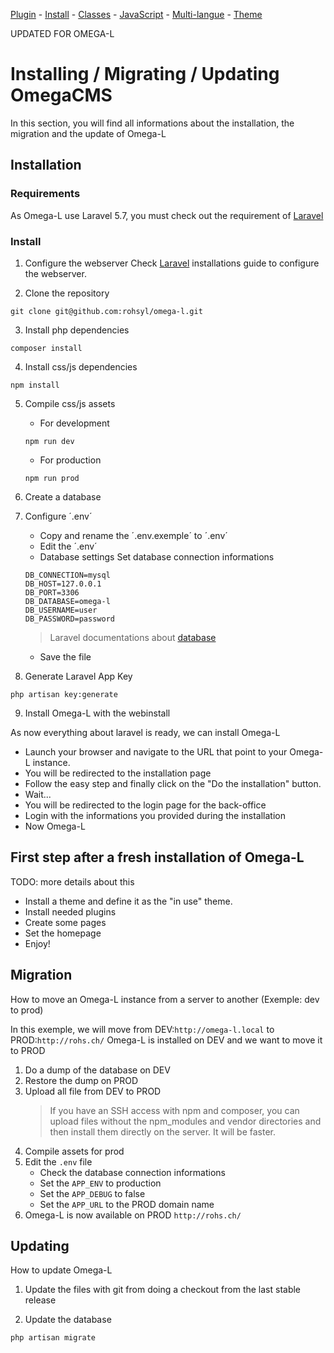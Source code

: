 [Plugin](./plugin.md) -
[Install](./install.md) - 
[Classes](./classes.md) - 
[JavaScript](./js.md) - 
[Multi-langue](./mlang.md) - 
[Theme](./theme.md)

UPDATED FOR OMEGA-L

# Installing / Migrating / Updating OmegaCMS

In this section, you will find all informations about the installation, the migration and the update of Omega-L

## Installation
### Requirements

As Omega-L use Laravel 5.7, you must check out the requirement of [Laravel](https://laravel.com/docs/5.7/installation)

### Install
1. Configure the webserver
Check [Laravel](https://laravel.com/docs/5.7/installation) installations guide to configure the webserver.

2. Clone the repository
```
git clone git@github.com:rohsyl/omega-l.git
```

3. Install php dependencies
```
composer install
```

4. Install css/js dependencies
```
npm install
```

5. Compile css/js assets
	- For development
	```
	npm run dev
	```
	- For production
	```
	npm run prod
	```

6. Create a database

7. Configure ´.env´
	- Copy and rename the ´.env.exemple´ to ´.env´
	- Edit the ´.env´
	- Database settings
	Set database connection informations
	```
	DB_CONNECTION=mysql
	DB_HOST=127.0.0.1
	DB_PORT=3306
	DB_DATABASE=omega-l
	DB_USERNAME=user
	DB_PASSWORD=password
	```
	> Laravel documentations about [database](https://laravel.com/docs/5.7/database)
	- Save the file

8. Generate Laravel App Key
```
php artisan key:generate
```

9. Install Omega-L with the webinstall

As now everything about laravel is ready, we can install Omega-L

- Launch your browser and navigate to the URL that point to your Omega-L instance.
- You will be redirected to the installation page
- Follow the easy step and finally click on the "Do the installation" button.
- Wait...
- You will be redirected to the login page for the back-office
- Login with the informations you provided during the installation
- Now Omega-L


## First step after a fresh installation of Omega-L

TODO: more details about this

- Install a theme and define it as the "in use" theme.
- Install needed plugins
- Create some pages
- Set the homepage
- Enjoy!



## Migration

How to move an Omega-L instance from a server to another (Exemple: dev to prod)

In this exemple, we will move from DEV:`http://omega-l.local` to PROD:`http://rohs.ch/`
Omega-L is installed on DEV and we want to move it to PROD

1. Do a dump of the database on DEV
2. Restore the dump on PROD
3. Upload all file from DEV to PROD
	> If you have an SSH access with npm and composer, you can upload files without the npm_modules and vendor directories and then install them directly on the server. It will be faster.
4. Compile assets for prod
5. Edit the `.env` file
	- Check the database connection informations
	- Set the `APP_ENV` to production
	-	Set the `APP_DEBUG` to false
	- Set the `APP_URL` to the PROD domain name
6. Omega-L is now available on PROD `http://rohs.ch/`



## Updating
How to update Omega-L

1. Update the files with git from doing a checkout from the last stable release

2. Update the database
```
php artisan migrate
```
